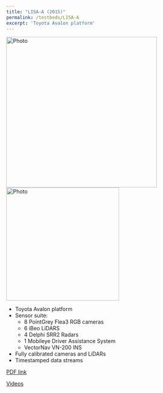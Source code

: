 ```yaml
---
title: "LISA-A (2015)"
permalink: /testbeds/LISA-A
excerpt: 'Toyota Avalon platform'
---
```

<div id="banner">
    <div class="inline-block">
        <img src="https://arangesh.github.io/images/LISA-A-im1.jpg?raw=true" alt="Photo" style="width: 400px;"/>
    </div>
    <div class="inline-block">
        <img src="https://arangesh.github.io/images/LISA-A-im2.jpg?raw=true" alt="Photo" style="width: 300px;"/>
    </div>
</div>

* Toyota Avalon platform
* Sensor suite:
    * 8 PointGrey Flea3 RGB cameras
    * 6 iBeo LiDARS
    * 4 Delphi SRR2 Radars
    * 1 Mobileye Driver Assistance System
    * VectorNav VN-200 INS
* Fully calibrated cameras and LiDARs
* Timestamped data streams

[PDF link](http://cvrr.ucsd.edu/testbeds/lisa-a/info.pdf)

[Videos](https://www.youtube.com/watch?v=NN0rvKv-Aq8&feature=youtu.be)
